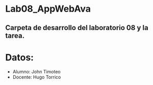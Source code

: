 # Lab08_AppWebAva
## Carpeta de desarrollo del laboratorio 08 y la tarea.
# Datos:
- Alumno: John Timoteo
- Docente: Hugo Torrico
